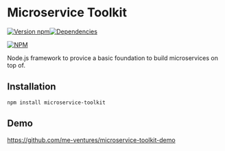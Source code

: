 # Microservice Toolkit

[![Version npm](https://img.shields.io/npm/v/microservice-toolkit.svg?style=flat-square)](https://www.npmjs.com/package/microservice-toolkit)[![Dependencies](https://img.shields.io/david/me-ventures/microservice-toolkit.svg?style=flat-square)](https://david-dm.org/me-ventures/microservice-toolkit)

[![NPM](https://nodei.co/npm/microservice-toolkit.png)](https://nodei.co/npm/microservice-toolkit/)

Node.js framework to provice a basic foundation to build microservices on top of.

## Installation

```
npm install microservice-toolkit
```

## Demo
https://github.com/me-ventures/microservice-toolkit-demo
